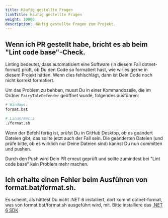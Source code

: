 ```yaml
---
title: Häufig gestellte Fragen
linkTitle: Häufig gestellte Fragen
weight: 10000
description: Häufig gestellte Fragen zum Projekt.
---
```


## Wenn ich PR gestellt habe, bricht es ab beim "Lint code base"-Check.

Linting bedeutet, dass automatisiert eine Software (in diesem Fall dotnet-format) prüft, ob Du den Code so formatiert hast, wie wir es gerne in diesem Projekt hätten.
Wenn dies fehlschlägt, dann ist Dein Code noch nicht korrekt formatiert.

Um das Problem zu behben, musst Du in einer Kommandozeile, die im Ordner `FairyTaleDefender` geöffnet wurde, folgendes ausführen:

```bash
# Windows:
format.bat

# Linux/mac:S
./format.sh
```

Wenn der Befehl fertig ist, prüfst Du in GitHub Desktop, ob es geändert Dateien gibt, das sollte jetzt auch der Fall sein.
Die geänderten Dateien (und prüfe bitte, ob es wirklich nur Deine Dateien sind) kannst Du nun committen und pushen.

Durch den Push wird Dein PR erneut geprüft und sollte zumindest bei "Lint code base" kein Problem mehr machen.

## Ich erhalte einen Fehler beim Ausführen von format.bat/format.sh.

Es scheint, als hättest Du nicht .NET 6 installiert, dort kommt dotnet-format, was von format.bat/format.sh ausgeführt wird, mit. 
Bitte installiere das [.NET 6 SDK](https://dotnet.microsoft.com/en-us/download)
